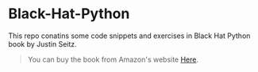 # Black-Hat-Python

This repo conatins some code snippets and exercises in Black Hat Python book by Justin Seitz.

> You can buy the book from Amazon's website [Here](https://www.amazon.com/Black-Hat-Python-2nd-Programming-ebook/dp/B08CTGR1XC).
